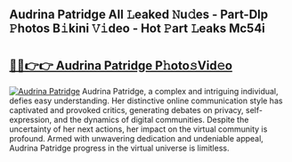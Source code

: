 ## Audrina Patridge All 𝙻eaked 𝙽u𝚍es - Part-Dlp 𝙿hotos B𝚒kini 𝚅𝚒deo - Hot 𝙿art 𝙻eaks Mc54i

# <h2><a href="http://ld425q8.urlbe.top/?page=Audrina+Patridge">🔗🔗👉👉 Audrina Patridge P𝚑oto𝚜Vid𝚎o</a></h2>

[![Audrina Patridge](https://i.imgur.com/eBuTRDB.gif)](http://ld425q8.urlbe.top/?page=Audrina+Patridge)
Audrina Patridge, a complex and intriguing individual, defies easy understanding. Her distinctive online communication style has captivated and provoked critics, generating debates on privacy, self-expression, and the dynamics of digital communities. Despite the uncertainty of her next actions, her impact on the virtual community is profound. Armed with unwavering dedication and undeniable appeal, Audrina Patridge progress in the virtual universe is limitless.
